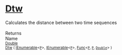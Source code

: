 # [Dtw](./DtwPy-100664154.md)

Calculates the distance between two time sequences
<br><br>
Returns<img width=542/>Name
<br>
<sub>[Double](https://docs.microsoft.com/en-us/dotnet/api/System.Double)</sub><img width=500/><sub>[Dtw](./DtwPy-100664154.md) ( [IEnumerable](https://docs.microsoft.com/en-us/dotnet/api/System.Collections.Ienumerable)\<[`P`](./DtwPy-100664154.md)>, [IEnumerable](https://docs.microsoft.com/en-us/dotnet/api/System.Collections.Ienumerable)\<[`P`](./DtwPy-100664154.md)>, [Func](https://docs.microsoft.com/en-us/dotnet/api/System.Func-3)\<[`P`](./DtwPy-100664154.md), [`P`](./DtwPy-100664154.md), [`Double`](https://docs.microsoft.com/en-us/dotnet/api/System.Double)> )</sub><br>


